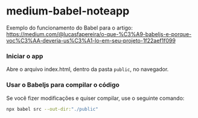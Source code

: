 # medium-babel-noteapp
Exemplo do funcionamento do Babel para o artigo: https://medium.com/@lucasfapereira/o-que-%C3%A9-babeljs-e-porque-voc%C3%AA-deveria-us%C3%A1-lo-em-seu-projeto-1f22aef1f099

### Iniciar o app

Abre o arquivo index.html, dentro da pasta `public`, no navegador.

### Usar o Babeljs para compilar o código

Se você fizer modificações e quiser compilar, use o seguinte comando:
```sh
npx babel src --out-dir:"./public"
```
